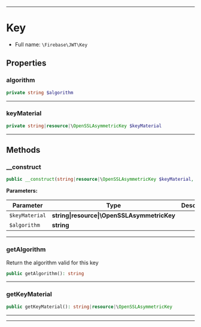 ***

# Key

* Full name: `\Firebase\JWT\Key`

## Properties

### algorithm

```php
private string $algorithm
```

***

### keyMaterial

```php
private string|resource|\OpenSSLAsymmetricKey $keyMaterial
```

***

## Methods

### __construct

```php
public __construct(string|resource|\OpenSSLAsymmetricKey $keyMaterial, string $algorithm): mixed
```

**Parameters:**

| Parameter | Type | Description |
|-----------|------|-------------|
| `$keyMaterial` | **string&#124;resource&#124;\OpenSSLAsymmetricKey** |  |
| `$algorithm` | **string** |  |

***

### getAlgorithm

Return the algorithm valid for this key

```php
public getAlgorithm(): string
```

***

### getKeyMaterial

```php
public getKeyMaterial(): string|resource|\OpenSSLAsymmetricKey
```

***


***

